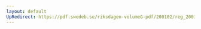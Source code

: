 ```yaml
---
layout: default
UpRedirect: https://pdf.swedeb.se/riksdagen-volumeG-pdf/200102/reg_200102/reg_200102_0471.pdf
---
```

